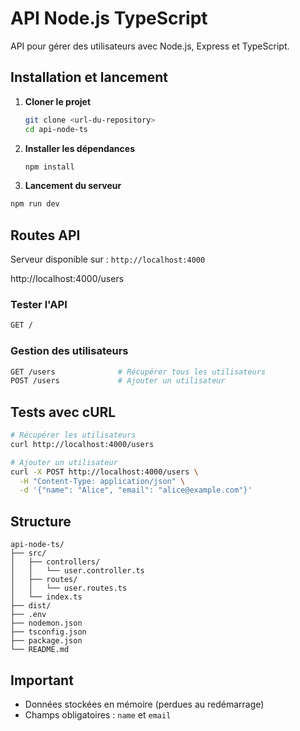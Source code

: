 # API Node.js TypeScript 

API pour gérer des utilisateurs avec Node.js, Express et TypeScript.

## Installation et lancement


1. **Cloner le projet**
   ```bash
   git clone <url-du-repository>
   cd api-node-ts
   ```

2. **Installer les dépendances**
   ```bash
   npm install
   ```

3. **Lancement du serveur**

  ```bash
  npm run dev
  ```

## Routes API

  Serveur disponible sur : `http://localhost:4000`

  http://localhost:4000/users

### Tester l'API
```bash
GET /                    
```

### Gestion des utilisateurs
```bash
GET /users              # Récupérer tous les utilisateurs
POST /users             # Ajouter un utilisateur
```

## Tests avec cURL

```bash
# Récupérer les utilisateurs
curl http://localhost:4000/users

# Ajouter un utilisateur
curl -X POST http://localhost:4000/users \
  -H "Content-Type: application/json" \
  -d '{"name": "Alice", "email": "alice@example.com"}'
```



## Structure

```
api-node-ts/
├── src/
│   ├── controllers/
│   │   └── user.controller.ts    
│   ├── routes/
│   │   └── user.routes.ts        
│   └── index.ts                  
├── dist/                         
├── .env                          
├── nodemon.json                  
├── tsconfig.json                 
├── package.json                  
└── README.md                     
```

##  Important

- Données stockées en mémoire (perdues au redémarrage)
- Champs obligatoires : `name` et `email`
